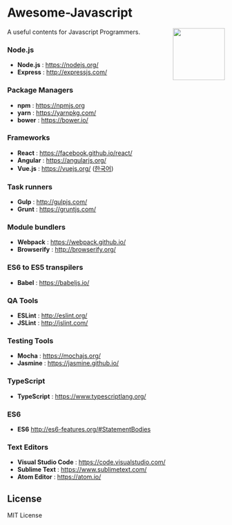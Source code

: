 # Awesome-Javascript
[<img src="https://daegwang.github.io/lab/img/js.jpg" align="right" width="120">](https://github.com/DaeGwang/awesome-javascript)

A useful contents for Javascript Programmers.



### Node.js
- __Node.js__ : https://nodejs.org/
- __Express__ : http://expressjs.com/

### Package Managers
- __npm__ : https://npmjs.org
- __yarn__ : https://yarnpkg.com/
- __bower__ : https://bower.io/

### Frameworks
- __React__ : https://facebook.github.io/react/
- __Angular__ : https://angularjs.org/
- __Vue.js__ : https://vuejs.org/ ([한국어](https://kr.vuejs.org/))

### Task runners
- __Gulp__ : http://gulpjs.com/
- __Grunt__ : https://gruntjs.com/

### Module bundlers
- __Webpack__ : https://webpack.github.io/
- __Browserify__ : http://browserify.org/

### ES6 to ES5 transpilers
- __Babel__ : https://babeljs.io/

### QA Tools
- __ESLint__ : http://eslint.org/
- __JSLint__ : http://jslint.com/

### Testing Tools
- __Mocha__ : https://mochajs.org/
- __Jasmine__ : https://jasmine.github.io/

### TypeScript
- __TypeScript__ : https://www.typescriptlang.org/

### ES6
- __ES6__ http://es6-features.org/#StatementBodies

### Text Editors
- __Visual Studio Code__ : https://code.visualstudio.com/
- __Sublime Text__ : https://www.sublimetext.com/
- __Atom Editor__ : https://atom.io/

## License
MIT License
